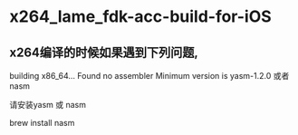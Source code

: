 # x264_lame_fdk-acc-build-for-iOS

## x264编译的时候如果遇到下列问题,
building x86_64...
Found no assembler
Minimum version is yasm-1.2.0  或者  nasm

请安装yasm 或  nasm 

brew install nasm
